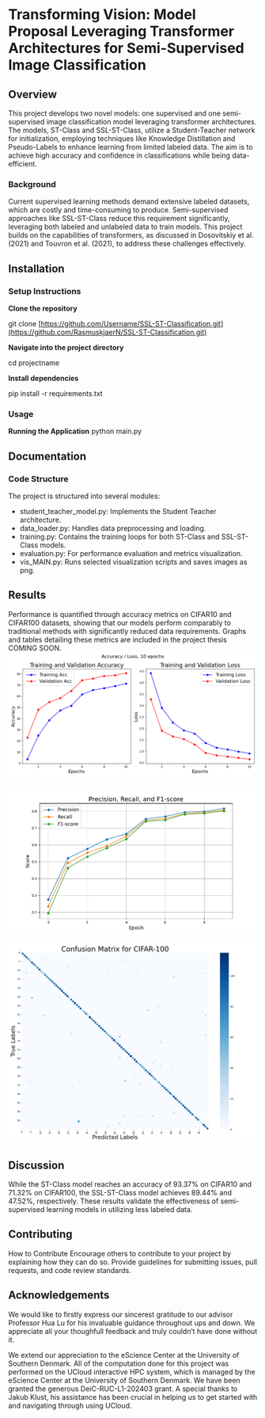 # Transforming Vision: Model Proposal Leveraging Transformer Architectures for Semi-Supervised Image Classification

## Overview
This project develops two novel models: one supervised and one semi-supervised image classification model leveraging transformer architectures. The models, ST-Class and SSL-ST-Class, utilize a Student-Teacher network for initialization, employing techniques like Knowledge Distillation and Pseudo-Labels to enhance learning from limited labeled data. The aim is to achieve high accuracy and confidence in classifications while being data-efficient.

### Background
Current supervised learning methods demand extensive labeled datasets, which are costly and time-consuming to produce. Semi-supervised approaches like SSL-ST-Class reduce this requirement significantly, leveraging both labeled and unlabeled data to train models. This project builds on the capabilities of transformers, as discussed in Dosovitskiy et al. (2021) and Touvron et al. (2021), to address these challenges effectively.

## Installation

### Setup Instructions
**Clone the repository**

git clone [https://github.com/Username/SSL-ST-Classification.git](https://github.com/RasmuskjaerN/SSL-ST-Classification.git)

**Navigate into the project directory**

cd projectname

**Install dependencies**

pip install -r requirements.txt

### Usage

**Running the Application**
python main.py

## Documentation

### Code Structure
The project is structured into several modules:

- student_teacher_model.py: Implements the Student Teacher architecture.
- data_loader.py: Handles data preprocessing and loading.
- training.py: Contains the training loops for both ST-Class and SSL-ST-Class models.
- evaluation.py: For performance evaluation and metrics visualization.
- vis_MAIN.py: Runs selected visualization scripts and saves images as png.

## Results
Performance is quantified through accuracy metrics on CIFAR10 and CIFAR100 datasets, showing that our models perform comparably to traditional methods with significantly reduced data requirements. Graphs and tables detailing these metrics are included in the project thesis COMING SOON.
![Accuracy Score cifar100](/bin/cifar100Acc_Loss_Pr_Epoch.png "Accuracy score of ST_Class")

![Precision, Recall and F1-Score](/bin/cifar100scores_across_epochs.png "Precision, Recall and F1-Score")

![Confusion Matrix](/bin/cifar100metrics_and_confusion_matrix_cifar100.png "ST-Class Cifar100 Confusion Matrix")

## Discussion
While the ST-Class model reaches an accuracy of 93.37% on CIFAR10 and 71.32% on CIFAR100, the SSL-ST-Class model achieves 89.44% and 47.52%, respectively. These results validate the effectiveness of semi-supervised learning models in utilizing less labeled data.

## Contributing
How to Contribute
Encourage others to contribute to your project by explaining how they can do so. Provide guidelines for submitting issues, pull requests, and code review standards.

## Acknowledgements
We would like to firstly express our sincerest gratitude to our advisor Professor Hua Lu
for his invaluable guidance throughout ups and down. We appreciate all your thoughfull
feedback and truly couldn’t have done without it.

We extend our appreciation to the eScience Center at the University of Southern Denmark. All of the computation done for this project was performed on the UCloud interactive HPC system, which is managed by the eScience Center at the University of Southern
Denmark. We have been granted the generous DeiC-RUC-L1-202403 grant.
A special thanks to Jakub Klust, his assistance has been crucial in helping us to get
started with and navigating through using UCloud.

